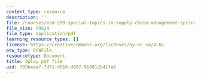 ```yaml
---
content_type: resource
description: ''
file: /courses/esd-290-special-topics-in-supply-chain-management-spring-2005/703beae77df1d016d9079b9812b41fa6_djrhQK-dBx0.pdf
file_size: 79524
file_type: application/pdf
learning_resource_types: []
license: https://creativecommons.org/licenses/by-nc-sa/4.0/
ocw_type: OCWFile
resourcetype: Document
title: 3play pdf file
uid: 703beae7-7df1-d016-d907-9b9812b41fa6
---
```

